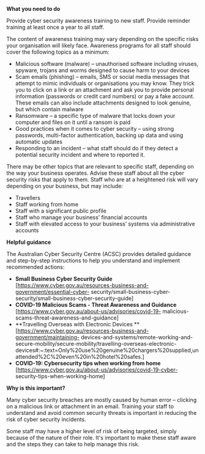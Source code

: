 **What you need to do**

Provide cyber security awareness training to new staff. Provide reminder training at least once a year to all staff.

The content of awareness training may vary depending on the specific risks your organisation will likely face. Awareness programs for all staff should cover the following topics as a minimum:

- Malicious software (malware) – unauthorised software including viruses, spyware, trojans and worms designed to cause harm to your devices
- Scam emails (phishing) – emails, SMS or social media messages that attempt to mimic individuals or organisations you may know. They trick you to click on a link or an attachment and ask you to provide personal information (passwords or credit card numbers) or pay a fake account. These emails can also include attachments designed to look genuine, but which contain malware
- Ransomware – a specific type of malware that locks down your computer and files on it until a ransom is paid
- Good practices when it comes to cyber security – using strong passwords, multi-factor authentication, backing up data and using automatic updates
- Responding to an incident – what staff should do if they detect a potential security incident and where to reported it.

There may be other topics that are relevant to specific staff, depending on the way your business operates. Advise these staff about all the cyber security risks that apply to them. Staff who are at a heightened risk will vary depending on your business, but may include:

- Travellers  
- Staff working from home  
- Staff with a significant public profile  
- Staff who manage your business’ financial accounts  
- Staff with elevated access to your business’ systems via administrative accounts

**Helpful guidance**

The Australian Cyber Security Centre (ACSC) provides detailed guidance and step-by-step instructions to help you understand and implement recommended actions:

- **Small Business Cyber Security Guide** [https://www.cyber.gov.au/resources-business-and-government/essential-cyber- security/small-business-cyber-security/small-business-cyber-security-guide]
- **COVID-19 Malicious Scams - Threat Awareness and Guidance** [https://www.cyber.gov.au/about-us/advisories/covid-19- malicious-scams-threat-awareness-and-guidance]
- **Travelling Overseas with Electronic Devices **[https://www.cyber.gov.au/resources-business-and-government/maintaining- devices-and-systems/remote-working-and-secure-mobility/secure-mobility/travelling-overseas-electronic- devices#:~:text=Only%20use%20genuine%20chargers%20supplied,unattended%2C%20even%20in%20hotel%20safes.]
- **COVID-19: Cybersecurity tips when working from home** [https://www.cyber.gov.au/about-us/advisories/covid-19-cyber- security-tips-when-working-home]

**Why is this important?**

Many cyber security breaches are mostly caused by human error – clicking on a malicious link or attachment in an email. Training your staff to understand and avoid common security threats is important in reducing the risk of cyber security incidents.

Some staff may have a higher level of risk of being targeted, simply because of the nature of their role. It's important to make these staff aware and the steps they can take to help manage this risk.
